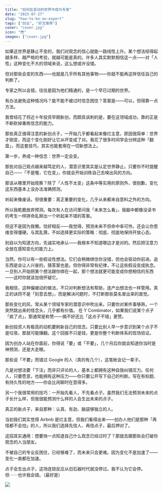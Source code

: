 ```yaml
---
title: "如何在变动的世界中成为专家"
date: "2025-07-27"
slug: "how-to-be-an-expert"
tags: ["创业", "好文推荐"]
cover: "cover.jpg"
icon: "😎"
images: ["cover.jpg"]
---
```

如果这世界是静止不变的，我们对观念的信心就能一路线性上升。某个想法经得起越多样、越严格的考验，就越可能是真的。许多人其实默默相信这一点——对「人性」这种变化不大的领域来说，这么想或许没错。



但对那些会变的东西——也就是几乎所有其他事物——你就不能再这样信任自己的判断了。



专家之所以会错，往往是因为他们精通的，是一个早已过期的世界。



有办法避免这种情况吗？能不能不被过时信念困住？答案是——可以，但得靠一点方法。



我曾经花了将近十年投资早期新创，而颇具讽刺的是，要在这领域成功，靠的正是不断砍掉重练信念的能力。



那些真正值得注意的新创点子，一开始几乎都看起来像烂主意，原因很简单：世界才刚变，而这个变化刚好让它从坏变成了对。我花了很多时间学会分辨这种「翻盘」，而这套技巧，其实也能套用在一切新想法上。



第一步，养成一种信念：世界一定会变。



那些对自己观点越来越笃定的人，潜意识里其实是认定世界静止。只要你不时提醒自己——「不是喔，它在变」，你就会开始训练自己去嗅出风的方向。



那该从哪里开始观察？除了「人性不太变」这条中等实用的原则外，很抱歉，变化这东西基本上没办法准确预测。



听起来像废话，但很重要：真正重要的变化，几乎从来都来自意料之外的方向。



所以我乾脆放弃预测。每次有人在访问里问我「未来怎么看」，我脑中都像没读书的考生一样拼命乱掰出一个听起来不错的答案。



但这不是因为我懒。恰好相反——我觉得，预测未来不但命中率可怜，还会让你思维变得僵硬。与其乱猜，不如选择更实际的策略：彻底、彻底地保持开放心态。



别自以为知道方向，先诚实地承认——我根本不知道哪边才是对的。然后把注意力全放在感知变化的能力上。



当然，你可以有一些假设性想法。它们会稍微绑住你没错，但也会驱动你前进。追东西是会让人兴奋的，猜答案也是。但你得非常有纪律，不让这些假设变成执念。
一旦别人开始把某个想法跟你绑在一起，那个想法就更可能变成你想相信的东西——这时你就该加倍怀疑它。



我相信，这种偏被动的做法，不只对判断想法有帮助，连产出想法也一样管用。真正的诀窍不是「刻意去想」，而是解决问题时，不打断那些莫名冒出来的直觉。



那些变化的风，常从某个领域专家的潜意识中吹出来。只要你对某件事够熟，一个突然跳出来的怪念头，几乎都有价值。
在 Y Combinator，如果我们说某个点子「疯了点」，那通常是称赞——搞不好还比「这点子不错」更赞。



新创投资人有极高的动机要刷新自己的信念。只要比别人早一步意识到某个点子不是垃圾，那就可能赚翻。这个回报不只是钱，更是你整个判断体系的现场验证。



因为创办人站在你面前，你得说「要」或「不要」，几个月后你就会知道你当时是神预测，还是大走眼。



那些说「不要」而错过 Google 的人（真的有几个），这笔帐会记一辈子。



凡是对想法要「下注」而非只评论的人，基本上都拥有这种自我纠错压力。任何人，只要愿意，也能拥有这种压力——你只要公开写下自己的判断。写在有标题、有持久性的地方——你会比闲聊时在意得多。



另一个我很常用的技巧：一开始先看人，不先看点子。虽然我们无法预测未来的点子长什么样，但我很能预测什么样的人会生出未来的点子。



真正的新点子，来自那种：认真、有劲、脑袋够独立的人。



当初我们其实觉得 Airbnb 是烂主意，但我们看得出来——创办人他们是那种「再怪都不会怕」的人，所以我们选择先信人、再信点子，最后押对了。



这招其实通用：想要快一点知道自己什么观念已经过时了？那就去跟那些会打破你观念的人当朋友。



不被自己的专业反困住，已经够难了，而未来只会更难。因为变化不是加速了——变化一直都在加速。



点子会生出点子，这场连锁反应从旧石器时代就没停过。我不认为它会停。
但⋯⋯也许我会错。（最好是）




![](https://prod-files-secure.s3.us-west-2.amazonaws.com/112d0858-5090-4d34-a606-b75eb8d65fd2/46476355-9cf3-4e99-9b7a-3531bc426380/1000202064.png?X-Amz-Algorithm=AWS4-HMAC-SHA256&X-Amz-Content-Sha256=UNSIGNED-PAYLOAD&X-Amz-Credential=ASIAZI2LB4665SJJ5N7B%2F20250810%2Fus-west-2%2Fs3%2Faws4_request&X-Amz-Date=20250810T114406Z&X-Amz-Expires=3600&X-Amz-Security-Token=IQoJb3JpZ2luX2VjEJv%2F%2F%2F%2F%2F%2F%2F%2F%2F%2FwEaCXVzLXdlc3QtMiJHMEUCIQCgNg3tG7UZZqN7Sl0st7rUrcfW567mkoHNCApa19nqfQIgb8kAKIy4WfuTvX%2B1u30h%2FhADlqQUPe%2Bss1lWwg9okVEqiAQI1P%2F%2F%2F%2F%2F%2F%2F%2F%2F%2FARAAGgw2Mzc0MjMxODM4MDUiDKqsgJd6o11ExIW4AircA%2FOpYrgShwwauKB%2B4xxIM2ueNmdd45asDAgLKdKU2gjp2rFbpTa0bJmo86uhJSiubaldNonpjlG0k5yWe2tJrxQj7UiPkcxBShQTLGYh5aWnS%2BkHmz2JqVzMsk0Y%2F6RHTPPU5bw2Uz%2BKH1yVj5LzS9S9u99OklnVh86NnwfQx304ddfWQTU%2FBePUkabQEEKdYcn7LYLi15OPdtVN8p7mZx669nd230%2FMCUBIzMKPyjx3or5jpNQhbxTMa8t8XgWTeX0pebKpXv1Lu1WFCyxbJFPnW8sR5DbzdEy8GvmTweqsfJUH7tlOi0GlV519rz3q3dd00NuMA2U4y%2FrjKi%2BWJ6uMIGtT9pBWkT0uNH1M3QIn%2F0C9xi%2B5T%2BjuQIFVCxtejDp7kllVkSqEva923IewjJ%2BMeMgPi9dNfsbENMeWVO4pFYF0J8CtBhxiEINqoGNHFQWThh%2BBwkxWcTp%2FsgUvwvSd83nPlDHTuA3uAAMD94EO%2Fl95dxhxjiINuCDmmMRaIWL9A%2Bj%2FV8NSLTvs%2BE1Ek4kIqXjFbYKg%2B97nP1otcX9BbJ5IP09dATbqd%2Ba8stbZ8GBIEF%2BYkkLm9WsB8lEGpGMzvJjfCOowWwxdHHJU6i%2B%2FbWgWy231rbWi6A4NMLr%2B4cQGOqUBkUQi51rdYmjBJrcw%2BsYjt3hW9kB6vafqHpniyZBVtycaqK76lTDHfJeNYQ7C9W3vnvSySlrbCl1cT%2BX83iQYmwQ24OmgGkGdjkf2o45ymFHSowEsdi1ihRdm03TW3KcQ7swIMhcU6LEyAyk7a%2Ftux%2Bw9at%2FpwlBQP3esGDV9Jx4PwctWceqzRGIdLTl2y6V9WlYZNa8e1cLYOKq9z5jWAE9VU2WZ&X-Amz-Signature=06f2ac951a87af9c192645ff9c3eed163cbbb4515b141c44f1b0e22ebc0de02e&X-Amz-SignedHeaders=host&x-amz-checksum-mode=ENABLED&x-id=GetObject)

